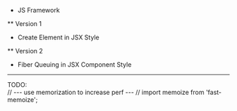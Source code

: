 * JS Framework

** Version 1
- Create Element in JSX Style

** Version 2
- Fiber Queuing in JSX Component Style

---
TODO:  
//  --- use memorization to increase perf ---
// import memoize from 'fast-memoize';
